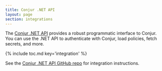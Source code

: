```yaml
---
title: Conjur .NET API
layout: page
section: integrations
---
```


The [Conjur .NET API](https://github.com/cyberark/conjur-api-dotnet) provides a
robust programmatic interface to Conjur. You can use the .NET API to authenticate
with Conjur, load policies, fetch secrets, and more.

{% include toc.md key='integration' %}

See the [Conjur .NET API GitHub repo](https://github.com/cyberark/conjur-api-dotnet)
for integration instructions.
